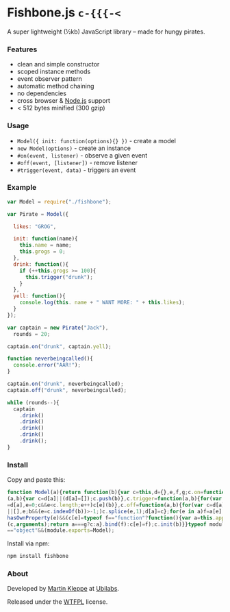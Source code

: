# Fishbone.js `c-{{{-<`

A super lightweight (½kb) JavaScript library – made for hungy pirates.

### Features

* clean and simple constructor
* scoped instance methods
* event observer pattern
* automatic method chaining
* no dependencies
* cross browser & [Node.js](http://nodejs.org) support
* < 512 bytes minified (300 gzip)

### Usage

* `Model({ init: function(options){} })` - create a model
* `new Model(options)` - create an instance
* `#on(event, listener)` - observe a given event
* `#off(event, [listener])` - remove listener
* `#trigger(event, data)` - triggers an event

### Example

```js
var Model = require("./fishbone");

var Pirate = Model({

  likes: "GROG",

  init: function(name){
    this.name = name;
    this.grogs = 0;
  },
  drink: function(){
    if (++this.grogs >= 100){
      this.trigger("drunk");
    }
  },
  yell: function(){
    console.log(this. name + " WANT MORE: " + this.likes);
  }
});

var captain = new Pirate("Jack"),
  rounds = 20;

captain.on("drunk", captain.yell);

function neverbeingcalled(){
  console.error("AAR!");
}

captain.on("drunk", neverbeingcalled);
captain.off("drunk", neverbeingcalled);

while (rounds--){ 
  captain
    .drink()
    .drink()
    .drink()
    .drink()
    .drink(); 
}
```

### Install

Copy and paste this:

```js
function Model(a){return function(b){var c=this,d={},e,f,g;c.on=function
(a,b){var c=d[a]||(d[a]=[]);c.push(b)},c.trigger=function(a,b){for(var c
=d[a],e=0;c&&e<c.length;e++)c[e](b)},c.off=function(a,b){for(var c=d[a]
||[],e;b&&(e=c.indexOf(b))>-1;)c.splice(e,1);d[a]=c};for(e in a)f=a[e],a.
hasOwnProperty(e)&&(c[e]=typeof f=="function"?function(){var a=this.apply
(c,arguments);return a===g?c:a}.bind(f):c[e]=f);c.init(b)}}typeof module
=="object"&&(module.exports=Model);
```

Install via npm:

```sh
npm install fishbone
```


### About

Developed by [Martin Kleppe](https://plus.google.com/103747379090421872359) at [Ubilabs](http://www.ubilabs.net).

Released under the [WTFPL](http://en.wikipedia.org/wiki/WTFPL) license.